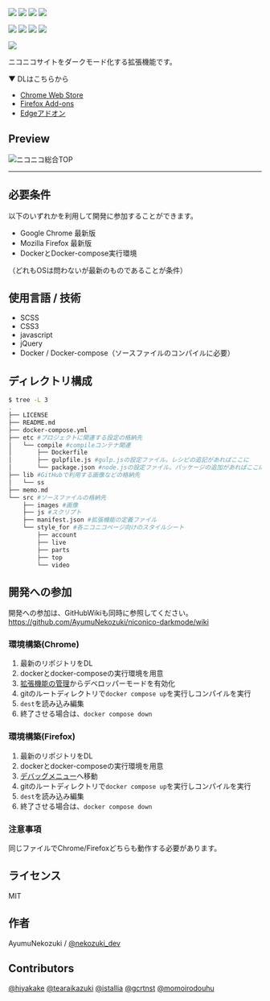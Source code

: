 ![](https://img.shields.io/github/license/AyumuNekozuki/niconico-darkmode) ![](https://img.shields.io/github/issues/AyumuNekozuki/niconico-darkmode) ![](https://img.shields.io/github/forks/AyumuNekozuki/niconico-darkmode) ![](https://img.shields.io/github/stars/AyumuNekozuki/niconico-darkmode)

![](https://img.shields.io/chrome-web-store/v/gihjpgjpgofigjcckobchfchlfbhenjl) ![](https://img.shields.io/chrome-web-store/users/gihjpgjpgofigjcckobchfchlfbhenjl) 
![](https://img.shields.io/amo/v/niconico-darkmode) ![](https://img.shields.io/amo/users/niconico-darkmode)

![](./lib/ss/ss1.png)

ニコニコサイトをダークモード化する拡張機能です。

▼ DLはこちらから
- [Chrome Web Store](https://chrome.google.com/webstore/detail/niconico-darkmode/gihjpgjpgofigjcckobchfchlfbhenjl)
- [Firefox Add-ons](https://addons.mozilla.org/ja/firefox/addon/niconico-darkmode/)
- [Edgeアドオン](https://microsoftedge.microsoft.com/addons/detail/niconico-darkmode/gblbengmjlopiihejjfimdcbcgmiccad)

## Preview

![ニコニコ総合TOP](./lib/ss/002.png)

---

## 必要条件
以下のいずれかを利用して開発に参加することができます。
- Google Chrome 最新版
- Mozilla Firefox 最新版
- DockerとDocker-compose実行環境

（どれもOSは問わないが最新のものであることが条件）

## 使用言語 / 技術
- SCSS
- CSS3
- javascript
- jQuery
- Docker / Docker-compose（ソースファイルのコンパイルに必要）

## ディレクトリ構成
```sh
$ tree -L 3
.
├── LICENSE
├── README.md
├── docker-compose.yml
├── etc #プロジェクトに関連する設定の格納先
│   └── compile #compileコンテナ関連
│       ├── Dockerfile
│       ├── gulpfile.js #gulp.jsの設定ファイル。レシピの追記があればここに
│       └── package.json #node.jsの設定ファイル。パッケージの追加があればここに。
├── lib #GitHubで利用する画像などの格納先
│   └── ss
├── memo.md
└── src #ソースファイルの格納先
    ├── images #画像
    ├── js #スクリプト
    ├── manifest.json #拡張機能の定義ファイル
    └── style_for #各ニコニコページ向けのスタイルシート
        ├── account
        ├── live
        ├── parts
        ├── top
        └── video
```

## 開発への参加
開発への参加は、GitHubWikiも同時に参照してください。
https://github.com/AyumuNekozuki/niconico-darkmode/wiki

### 環境構築(Chrome)
1. 最新のリポジトリをDL
2. dockerとdocker-composeの実行環境を用意
3. [拡張機能の管理](chrome://extensions/)からデベロッパーモードを有効化
4. gitのルートディレクトリで`docker compose up`を実行しコンパイルを実行
5. `dest`を読み込み編集
6. 終了させる場合は、`docker compose down`

### 環境構築(Firefox)
1. 最新のリポジトリをDL
2. dockerとdocker-composeの実行環境を用意
3. [デバッグメニュー](about:debugging#/runtime/this-firefox)へ移動
4. gitのルートディレクトリで`docker compose up`を実行しコンパイルを実行
5. `dest`を読み込み編集
6. 終了させる場合は、`docker compose down`

### 注意事項
同じファイルでChrome/Firefoxどちらも動作する必要があります。

## ライセンス
MIT

## 作者
AyumuNekozuki / [@nekozuki_dev](https://twitter.com/nekozuki_dev) 

## Contributors
[@hiyakake](https://github.com/hiyakake) 
[@tearaikazuki](https://github.com/tearaikazuki) 
[@istallia](https://github.com/istallia) 
[@gcrtnst](https://github.com/gcrtnst) 
[@momoirodouhu](https://github.com/momoirodouhu) 